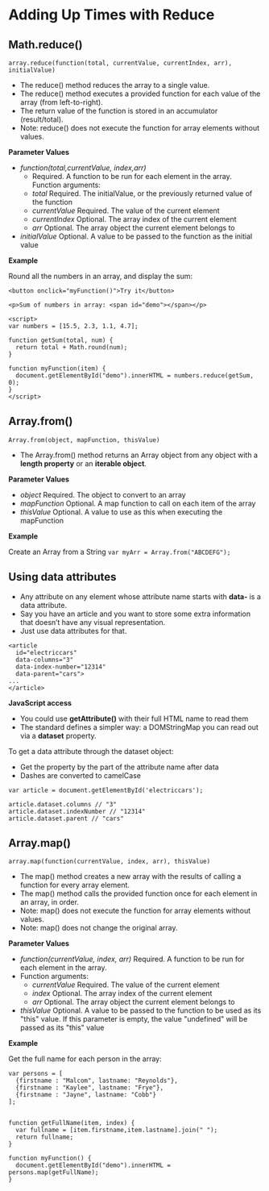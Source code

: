 # Adding Up Times with Reduce

Math.reduce()
---------------------------------
``array.reduce(function(total, currentValue, currentIndex, arr), initialValue)``

* The reduce() method reduces the array to a single value.
* The reduce() method executes a provided function for each value of the array (from left-to-right).
* The return value of the function is stored in an accumulator (result/total).
* Note: reduce() does not execute the function for array elements without values.

**Parameter Values**

* _function(total,currentValue, index,arr)_
	* Required. A function to be run for each element in the array. Function arguments:
	* _total_	Required. The initialValue, or the previously returned value of the function
	* _currentValue_	Required. The value of the current element
	* _currentIndex_	Optional. The array index of the current element
	* _arr_	Optional. The array object the current element belongs to
* _initialValue_	Optional. A value to be passed to the function as the initial value

**Example**

Round all the numbers in an array, and display the sum:
```
<button onclick="myFunction()">Try it</button>

<p>Sum of numbers in array: <span id="demo"></span></p>

<script>
var numbers = [15.5, 2.3, 1.1, 4.7];

function getSum(total, num) {
  return total + Math.round(num);
}

function myFunction(item) {
  document.getElementById("demo").innerHTML = numbers.reduce(getSum, 0);
}
</script>
```



Array.from()
-------------------------------
``Array.from(object, mapFunction, thisValue)``

* The Array.from() method returns an Array object from any object with a **length property** or an **iterable object**.

**Parameter Values**

* _object_	Required. The object to convert to an array
* _mapFunction_	Optional. A map function to call on each item of the array
* _thisValue_	Optional. A value to use as this when executing the mapFunction

**Example**

Create an Array from a String
``var myArr = Array.from("ABCDEFG");``



Using data attributes
---------------------------------

* Any attribute on any element whose attribute name starts with **data-** is a data attribute. 
* Say you have an article and you want to store some extra information that doesn’t have any visual representation. 
* Just use data attributes for that.

```
<article
  id="electriccars"
  data-columns="3"
  data-index-number="12314"
  data-parent="cars">
...
</article>
```

**JavaScript access**

* You could use **getAttribute()** with their full HTML name to read them
* The standard defines a simpler way: a DOMStringMap you can read out via a **dataset** property.

To get a data attribute through the dataset object:
* Get the property by the part of the attribute name after data
* Dashes are converted to camelCase

```
var article = document.getElementById('electriccars');
 
article.dataset.columns // "3"
article.dataset.indexNumber // "12314"
article.dataset.parent // "cars"
```



Array.map()
---------------------------------
``array.map(function(currentValue, index, arr), thisValue)``

* The map() method creates a new array with the results of calling a function for every array element.
* The map() method calls the provided function once for each element in an array, in order.
* Note: map() does not execute the function for array elements without values.
* Note: map() does not change the original array.

**Parameter Values**

* _function(currentValue, index, arr)_	Required. A function to be run for each element in the array.
* Function arguments:
	* _currentValue_	Required. The value of the current element
	* _index_	Optional. The array index of the current element
	* _arr_	Optional. The array object the current element belongs to
* _thisValue_	Optional. A value to be passed to the function to be used as its "this" value. If this parameter is empty, the value "undefined" will be passed as its "this" value

**Example** 

Get the full name for each person in the array:
```
var persons = [
  {firstname : "Malcom", lastname: "Reynolds"},
  {firstname : "Kaylee", lastname: "Frye"},
  {firstname : "Jayne", lastname: "Cobb"}
];


function getFullName(item, index) {
  var fullname = [item.firstname,item.lastname].join(" ");
  return fullname;
}

function myFunction() {
  document.getElementById("demo").innerHTML = persons.map(getFullName);
}
```